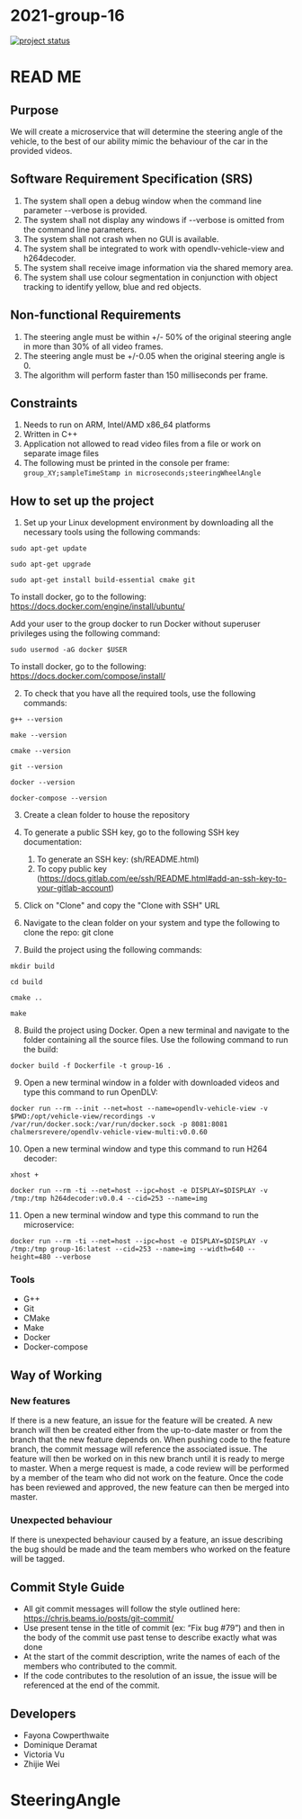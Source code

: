 # 2021-group-16

[![project status](https://git.chalmers.se/courses/dit638/students/2021-group-16/badges/master/pipeline.svg)](https://git.chalmers.se/courses/dit638/students/2021-group-16/badges/master)

# READ ME

## Purpose
We will create a microservice that will determine the steering angle of the vehicle, to the best of our ability mimic the behaviour of the car in the provided videos.

## Software Requirement Specification (SRS)
1. The system shall open a debug window when the command line parameter --verbose is provided.
2. The system shall not display any windows if --verbose is omitted from the command line parameters.
3. The system shall not crash when no GUI is available.
4. The system shall be integrated to work with opendlv-vehicle-view and h264decoder.
5. The system shall receive image information via the shared memory area.
6. The system shall use colour segmentation in conjunction with object tracking to identify yellow, blue and red objects.

## Non-functional Requirements
1. The steering angle must be within +/- 50% of the original steering angle in more than 30% of all video frames.
2. The steering angle must be +/-0.05 when the original steering angle is 0.
3. The algorithm will perform faster than 150 milliseconds per frame.

## Constraints
1. Needs to run on ARM, Intel/AMD x86_64 platforms
2. Written in C++
3. Application not allowed to read video files from a file or work on separate image files
4. The following must be printed in the console per frame:
`group_XY;sampleTimeStamp in microseconds;steeringWheelAngle`

## How to set up the project
1. Set up your Linux development environment by downloading all the necessary tools using the following commands:

`sudo apt-get update`

`sudo apt-get upgrade`

`sudo apt-get install build-essential cmake git`

To install docker, go to the following:
https://docs.docker.com/engine/install/ubuntu/

Add your user to the group docker to run Docker without superuser privileges using the following command:

`sudo usermod -aG docker $USER `

To install docker, go to the following:
https://docs.docker.com/compose/install/

2. To check that you have all the required tools, use the following commands:

`g++ --version`

`make --version`

`cmake --version`

`git --version`

`docker --version`

`docker-compose --version`

3. Create a clean folder to house the repository
4. To generate a public SSH key, go to the following SSH key documentation:
    1. To generate an SSH key: (sh/README.html) 
    2. To copy public key (https://docs.gitlab.com/ee/ssh/README.html#add-an-ssh-key-to-your-gitlab-account)
    

5. Click on "Clone" and copy the "Clone with SSH" URL
6. Navigate to the clean folder on your system and type the following to clone the repo: git clone <your clone with SSH repo URL>

7. Build the project using the following commands: 

`mkdir build`

`cd build`

`cmake ..`

`make`

8. Build the project using Docker. Open a new terminal and navigate to the folder containing all the source files. Use the following command to run the build:

`docker build -f Dockerfile -t group-16 .`

9. Open a new terminal window in a folder with downloaded videos and type this command to run OpenDLV:

`docker run --rm --init --net=host --name=opendlv-vehicle-view -v $PWD:/opt/vehicle-view/recordings -v /var/run/docker.sock:/var/run/docker.sock -p 8081:8081 chalmersrevere/opendlv-vehicle-view-multi:v0.0.60`

10. Open a new terminal window and type this command to run H264 decoder:

`xhost +`

`docker run --rm -ti --net=host --ipc=host -e DISPLAY=$DISPLAY -v /tmp:/tmp h264decoder:v0.0.4 --cid=253 --name=img`

11. Open a new terminal window and type this command to run the microservice:

`docker run --rm -ti --net=host --ipc=host -e DISPLAY=$DISPLAY -v /tmp:/tmp group-16:latest --cid=253 --name=img --width=640 --height=480 --verbose`

### Tools
* G++ 
* Git 
* CMake 
* Make 
* Docker 
* Docker-compose 

## Way of Working

### New features
If there is a new feature, an issue for the feature will be created. A new branch will then be created either from the up-to-date master or from the branch that the new feature depends on. When pushing code to the feature branch, the commit message will reference the associated issue. The feature will then be worked on in this new branch until it is ready to merge to master. When a merge request is made, a code review will be performed by a member of the team who did not work on the feature. Once the code has been reviewed and approved, the new feature can then be merged into master.

### Unexpected behaviour
If there is unexpected behaviour caused by a feature, an issue describing the bug should be made and the team members who worked on the feature will be tagged. 

## Commit Style Guide
* All git commit messages will follow the style outlined here: https://chris.beams.io/posts/git-commit/
* Use present tense in the title of commit (ex: “Fix bug #79”) and then in the body of the commit use past tense to describe exactly what was done
* At the start of the commit description, write the names of each of the members who contributed to the commit.
* If the code contributes to the resolution of an issue, the issue will be referenced at the end of the commit.

##  Developers 
* Fayona Cowperthwaite
* Dominique Deramat
* Victoria Vu
* Zhijie Wei



# SteeringAngle
